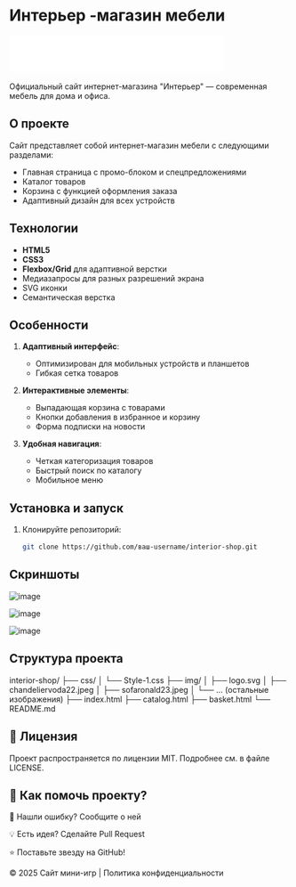 # Интерьер -магазин мебели

![Логотип Интерьер](img/logo.svg) <!-- Замените на путь к вашему логотипу -->

Официальный сайт интернет-магазина "Интерьер" — современная мебель для дома и офиса.

## О проекте

Сайт представляет собой интернет-магазин мебели с следующими разделами:
- Главная страница с промо-блоком и спецпредложениями
- Каталог товаров
- Корзина с функцией оформления заказа
- Адаптивный дизайн для всех устройств

## Технологии

- **HTML5**
- **CSS3**
- **Flexbox/Grid** для адаптивной верстки
- Медиазапросы для разных разрешений экрана
- SVG иконки
- Семантическая верстка

## Особенности

1. **Адаптивный интерфейс**:
   - Оптимизирован для мобильных устройств и планшетов
   - Гибкая сетка товаров

2. **Интерактивные элементы**:
   - Выпадающая корзина с товарами
   - Кнопки добавления в избранное и корзину
   - Форма подписки на новости

3. **Удобная навигация**:
   - Четкая категоризация товаров
   - Быстрый поиск по каталогу
   - Мобильное меню

## Установка и запуск

1. Клонируйте репозиторий:
   ```bash
   git clone https://github.com/ваш-username/interior-shop.git

## Cкриншоты

![image](https://github.com/user-attachments/assets/43c4889d-4fd4-4f50-9a00-90e1dcc2dcba)

![image](https://github.com/user-attachments/assets/56d76d7c-3bf8-4862-bdba-95b9514c4588)

![image](https://github.com/user-attachments/assets/b8a9fa0e-24b8-4cd4-8947-c693d0e86e24)

  ## Структура проекта

  interior-shop/
├── css/
│   └── Style-1.css
├── img/
│   ├── logo.svg
│   ├── chandeliervoda22.jpeg
│   ├── sofaronald23.jpeg
│   └── ... (остальные изображения)
├── index.html
├── catalog.html
├── basket.html
└── README.md

## 📄 Лицензия

Проект распространяется по лицензии MIT. Подробнее см. в файле LICENSE.

## 🤝 Как помочь проекту?

🐞 Нашли ошибку? Сообщите о ней

💡 Есть идея? Сделайте Pull Request

⭐ Поставьте звезду на GitHub!

© 2025 Сайт мини-игр | Политика конфиденциальности





   

